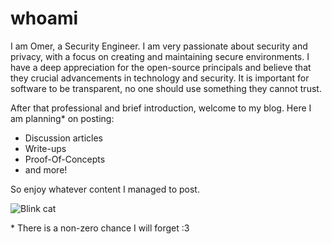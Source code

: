 # whoami

I am Omer, a Security Engineer. I am very passionate about security and privacy, with a focus on creating and maintaining secure environments. I have a deep appreciation for the open-source principals and believe that they crucial advancements in technology and security. It is important for software to be transparent, no one should use something they cannot trust.

After that professional and brief introduction, welcome to my blog. Here I am planning* on posting:

- Discussion articles
- Write-ups
- Proof-Of-Concepts
- and more!

So enjoy whatever content I managed to post.

![Blink cat](https://media.tenor.com/5eP5dJ8mNKMAAAAM/cat-cute.gif)

\* There is a non-zero chance I will forget :3
